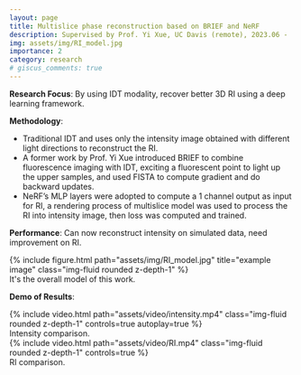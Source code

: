 ```yaml
---
layout: page
title: Multislice phase reconstruction based on BRIEF and NeRF
description: Supervised by Prof. Yi Xue, UC Davis (remote), 2023.06 -
img: assets/img/RI_model.jpg
importance: 2
category: research
# giscus_comments: true
---
```


**Research Focus**: By using IDT modality, recover better 3D RI using a deep learning framework. 

**Methodology**: 
- Traditional IDT and uses only the intensity image obtained with different light directions to reconstruct the RI.
- A former work by Prof. Yi Xue introduced BRIEF to combine fluorescence imaging with IDT, exciting a fluorescent point to light up the upper samples, and used FISTA to compute gradient and do backward updates.
- NeRF’s MLP layers were adopted to compute a 1 channel output as input for RI, a rendering process of multislice model was used to process the RI into intensity image, then loss was computed and trained.

**Performance**: Can now reconstruct intensity on simulated data, need improvement on RI.

<div class="row">
    <div class="col-sm mt-3 mt-md-0">
        {% include figure.html path="assets/img/RI_model.jpg" title="example image" class="img-fluid rounded z-depth-1" %}
    </div>
</div>
<div class="caption">
    It's the overall model of this work.
</div>

**Demo of Results**:

<div class="row">
    <div class="col-sm mt-3 mt-md-0">
        {% include video.html path="assets/video/intensity.mp4" class="img-fluid rounded z-depth-1" controls=true autoplay=true %}
    </div>
</div>
<div class="caption">
    Intensity comparison.
</div>


<div class="row">
    <div class="col-sm mt-3 mt-md-0">
        {% include video.html path="assets/video/RI.mp4" class="img-fluid rounded z-depth-1" controls=true %}
    </div>
</div>
<div class="caption">
    RI comparison.
</div>